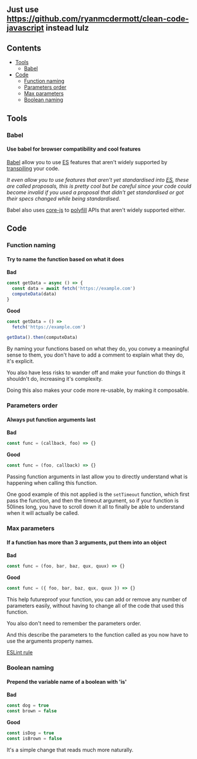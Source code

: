 ## Just use https://github.com/ryanmcdermott/clean-code-javascript instead lulz

## Contents
- [Tools](#tools)
  - [Babel](#babel)
- [Code](#code)
  - [Function naming](#function-naming)
  - [Parameters order](#parameters-order)
  - [Max parameters](#max-parameters)
  - [Boolean naming](#boolean-naming)

## Tools
### Babel
#### Use babel for browser compatibility and cool features
[Babel](https://babeljs.io/) allow you to use [ES](https://en.wikipedia.org/wiki/ECMAScript) features that aren't widely supported by [transpiling](https://en.wikipedia.org/wiki/Source-to-source_compiler) your code.

*It even allow you to use features that aren't yet standardised into [ES](https://en.wikipedia.org/wiki/ECMAScript), these are called proposals, this is pretty cool but be careful since your code could become invalid if you used a proposal that didn't get standardised or got their specs changed while being standardised*.

Babel also uses [core-js](https://github.com/zloirock/core-js) to [polyfill](https://en.wikipedia.org/wiki/Polyfill_(programming)) APIs that aren't widely supported either.

## Code

### Function naming
#### Try to name the function based on what it does
**Bad**
```js
const getData = async () => {
  const data = await fetch('https://example.com')
  computeData(data)
}
```
**Good**
```js
const getData = () =>
  fetch('https://example.com')

getData().then(computeData)
```
By naming your functions based on what they do, you convey a meaningful sense to them, you don't have to add a comment to explain what they do, it's explicit.

You also have less risks to wander off and make your function do things it shouldn't do, increasing it's complexity.

Doing this also makes your code more re-usable, by making it composable.

### Parameters order
#### Always put function arguments last
**Bad**
```js
const func = (callback, foo) => {}
```
**Good**
```js
const func = (foo, callback) => {}
```
Passing function arguments in last allow you to directly understand what is happening when calling this function.

One good example of this not applied is the ``setTimeout`` function, which first pass the function, and then the timeout argument, so if your function is 50lines long, you have to scroll down it all to finally be able to understand when it will actually be called.

### Max parameters
#### If a function has more than 3 arguments, put them into an object
**Bad**
```js
const func = (foo, bar, baz, qux, quux) => {}
```
**Good**
```js
const func = ({ foo, bar, baz, qux, quux }) => {}
```
This help futureproof your function, you can add or remove any number of parameters easily, without having to change all of the code that used this function.

You also don't need to remember the parameters order.

And this describe the parameters to the function called as you now have to use the arguments property names.

[ESLint rule](https://eslint.org/docs/rules/max-params)

### Boolean naming
#### Prepend the variable name of a boolean with 'is'
**Bad**
```js
const dog = true
const brown = false
```
**Good**
```js
const isDog = true
const isBrown = false
```

It's a simple change that reads much more naturally.
